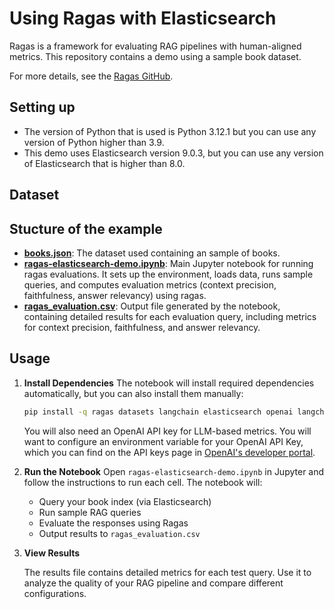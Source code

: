 # Using Ragas with Elasticsearch
Ragas is a framework for evaluating RAG pipelines with human-aligned metrics. This repository contains a demo using a sample book dataset.

For more details, see the [Ragas GitHub](https://github.com/explodinggradients/ragas).

## Setting up
- The version of Python that is used is Python 3.12.1 but you can use any version of Python higher than 3.9.
- This demo uses Elasticsearch version 9.0.3, but you can use any version of Elasticsearch that is higher than 8.0.

## Dataset


## Stucture of the example
- **[books.json](books.json)**: The dataset used containing an sample of books.
- **[ragas-elasticsearch-demo.ipynb](ragas-elasticsearch-demo.ipynb)**: Main Jupyter notebook for running ragas evaluations. It sets up the environment, loads data, runs sample queries, and computes evaluation metrics (context precision, faithfulness, answer relevancy) using ragas.
- **[ragas_evaluation.csv](ragas_evaluation.csv)**: Output file generated by the notebook, containing detailed results for each evaluation query, including metrics for context precision, faithfulness, and answer relevancy.

## Usage

1. **Install Dependencies**
   The notebook will install required dependencies automatically, but you can also install them manually:
   
   ```bash
   pip install -q ragas datasets langchain elasticsearch openai langchain-openai
   ```

   You will also need an OpenAI API key for LLM-based metrics. You will want to configure an environment variable for your OpenAI API Key, which you can find on the API keys page in [OpenAI's developer portal](https://platform.openai.com/api-keys).

3. **Run the Notebook**
   Open `ragas-elasticsearch-demo.ipynb` in Jupyter and follow the instructions to run each cell. The notebook will:
   
   - Query your book index (via Elasticsearch)
   - Run sample RAG queries
   - Evaluate the responses using Ragas
   - Output results to `ragas_evaluation.csv`

5. **View Results**
   
   The results file contains detailed metrics for each test query. Use it to analyze the quality of your RAG pipeline and compare different configurations.
